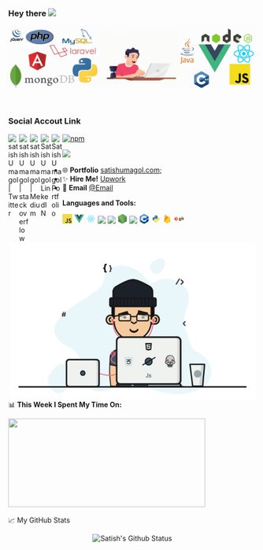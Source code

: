 ### Hey there <img src="https://media.giphy.com/media/hvRJCLFzcasrR4ia7z/giphy.gif" width="25px">

[![image](https://raw.githubusercontent.com/umagol/umagol/master/wall.gif)](https://github.com/umagol?tab=repositories)

<br>

### Social Accout Link

<a href="https://twitter.com/umagolsatish">
  <img align="left" alt="satish Umagol | Twitter" width="22px" src="https://raw.githubusercontent.com/peterthehan/peterthehan/master/assets/twitter.svg" />
</a>
<a href="https://stackoverflow.com/users/13600516/satish-umagol">
  <img align="left" alt="satish Umagol | stackoverflow" width="22px" src="https://www.accountingfly.com/wp-content/uploads/2019/03/stackoverflow.com-300.jpg" />
</a>
<a href="https://medium.com/@umagol97">
  <img align="left" alt="satish Umagol | Medium" width="22px" src="https://miro.medium.com/fit/c/262/262/1*sHhtYhaCe2Uc3IU0IgKwIQ.png" />
</a>
<a href="https://www.linkedin.com/in/satish-umagol-73b623172/">
  <img align="left" alt="Satish Umagol LinkedIN" width="22px" src="https://raw.githubusercontent.com/peterthehan/peterthehan/master/assets/linkedin.svg" />
</a>
<a href="https://github.com/umagol">
  <img align="left" alt="Satish Umagol Portfolio" width="22px" src="https://raw.githubusercontent.com/peterthehan/peterthehan/master/assets/github.svg" />
</a>
<a href="https://www.npmjs.com/~satishumagol">
  <img alt="npm" title="npm" height="32" width="32" src="https://raw.githubusercontent.com/peterthehan/peterthehan/master/assets/npm.svg">
</a>

<br>

![](https://visitor-badge.glitch.me/badge?page_id=umagol.umagol)

 <img align="right" alt="GIF" src="https://raw.githubusercontent.com/umagol/umagol/master/1*IRGHmiGsa16stedQvIaZfw.gif?raw=true" width="500" height="320" />

- 🌐 **Portfolio**  [satishumagol.com](https://umagol.github.io);
- ✨ **Hire Me!**  [Upwork](https://www.upwork.com/o/profiles/users/~01687c64ac9c54de20/)
- 📝 **Email**  [@Email](umagol97@gmail.com)

**Languages and Tools:**  

<code><img height="20" src="https://raw.githubusercontent.com/github/explore/80688e429a7d4ef2fca1e82350fe8e3517d3494d/topics/javascript/javascript.png"></code>
<code><img height="20" src="https://raw.githubusercontent.com/github/explore/80688e429a7d4ef2fca1e82350fe8e3517d3494d/topics/vue/vue.png"></code>
<code><img height="20" src="https://raw.githubusercontent.com/github/explore/80688e429a7d4ef2fca1e82350fe8e3517d3494d/topics/react/react.png"></code>
<code><img height="20" src="https://hackr.io/tutorials/angular/logo-angular.svg?ver=1590863531"></code>
<code><img height="20" src="https://hackr.io/tutorials/mongodb/logo-mongodb.svg?ver=1610119112"></code>
<code><img height="20" src="https://raw.githubusercontent.com/github/explore/80688e429a7d4ef2fca1e82350fe8e3517d3494d/topics/nodejs/nodejs.png"></code>
<code><img height="20" src="https://hackr.io/tutorials/laravel/logo-laravel.svg?ver=1603206644"></code>
<code><img height="20" src="https://raw.githubusercontent.com/github/explore/80688e429a7d4ef2fca1e82350fe8e3517d3494d/topics/cpp/cpp.png"></code>
<code><img height="20" src="https://raw.githubusercontent.com/github/explore/80688e429a7d4ef2fca1e82350fe8e3517d3494d/topics/python/python.png"></code>
<code><img height="20" src="https://raw.githubusercontent.com/github/explore/80688e429a7d4ef2fca1e82350fe8e3517d3494d/topics/firebase/firebase.png"></code>
<code><img height="20" src="https://raw.githubusercontent.com/github/explore/80688e429a7d4ef2fca1e82350fe8e3517d3494d/topics/git/git.png"></code>

📊 **This Week I Spent My Time On:**
<!--START_SECTION:waka-->
<img height="180em" width="400em" src="https://github-readme-stats-eight-theta.vercel.app/api/top-langs/?username=umagol&theme=radical&layout=compact&exclude_lang=javascript+r" />
<!--END_SECTION:waka-->

📈 My GitHub Stats

<p align="center"> <img src="https://github-readme-stats.codestackr.vercel.app/api?username=umagol&show_icons=true&theme=gotham" alt="Satish's Github Status"/> 
